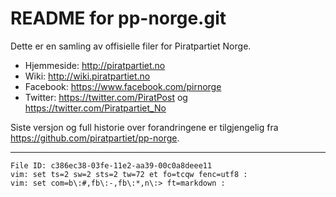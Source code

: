 README for pp-norge.git
=======================

Dette er en samling av offisielle filer for Piratpartiet Norge.

* Hjemmeside: <http://piratpartiet.no>
* Wiki: <http://wiki.piratpartiet.no>
* Facebook: <https://www.facebook.com/pirnorge>
* Twitter: <https://twitter.com/PiratPost> og <https://twitter.com/Piratpartiet_No>

Siste versjon og full historie over forandringene er tilgjengelig fra 
<https://github.com/piratpartiet/pp-norge>.

----

    File ID: c386ec38-03fe-11e2-aa39-00c0a8deee11
    vim: set ts=2 sw=2 sts=2 tw=72 et fo=tcqw fenc=utf8 :
    vim: set com=b\:#,fb\:-,fb\:*,n\:> ft=markdown :
